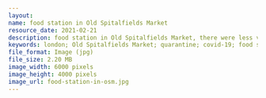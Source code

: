 ```yaml
---
layout: 
name: food station in Old Spitalfields Market
resource_date: 2021-02-21
description: food station in Old Spitalfields Market, there were less visitors than usual
keywords: london; Old Spitalfields Market; quarantine; covid-19; food station; food
file_format: Image (jpg)
file_size: 2.20 MB
image_width: 6000 pixels
image_height: 4000 pixels
image_url: food-station-in-osm.jpg
---
```

